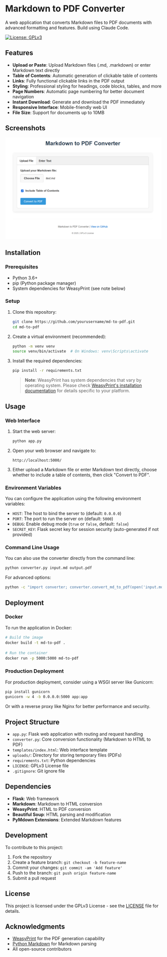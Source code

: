 # Markdown to PDF Converter

A web application that converts Markdown files to PDF documents with advanced formatting and features. Build using Claude Code. 

[![License: GPLv3](https://img.shields.io/badge/license-GPLv3-blue.svg)](https://opensource.org/license/gpl-3-0)

## Features

- **Upload or Paste**: Upload Markdown files (.md, .markdown) or enter Markdown text directly
- **Table of Contents**: Automatic generation of clickable table of contents
- **Links**: Fully functional clickable links in the PDF output
- **Styling**: Professional styling for headings, code blocks, tables, and more
- **Page Numbers**: Automatic page numbering for better document navigation
- **Instant Download**: Generate and download the PDF immediately
- **Responsive Interface**: Mobile-friendly web UI
- **File Size**: Support for documents up to 10MB

## Screenshots

<!-- Add screenshots of your application here -->
![Screenshot of the App](https://raw.githubusercontent.com/NexusBetweenVoids/md-to-pdf/refs/heads/main/screenshot.png)

## Installation

### Prerequisites

- Python 3.6+
- pip (Python package manager)
- System dependencies for WeasyPrint (see note below)

### Setup

1. Clone this repository:
   ```bash
   git clone https://github.com/yourusername/md-to-pdf.git
   cd md-to-pdf
   ```

2. Create a virtual environment (recommended):
   ```bash
   python -m venv venv
   source venv/bin/activate  # On Windows: venv\Scripts\activate
   ```

3. Install the required dependencies:
   ```bash
   pip install -r requirements.txt
   ```

   > **Note**: WeasyPrint has system dependencies that vary by operating system. Please check [WeasyPrint's installation documentation](https://doc.courtbouillon.org/weasyprint/stable/first_steps.html#installation) for details specific to your platform.

## Usage

### Web Interface

1. Start the web server:
   ```bash
   python app.py
   ```

2. Open your web browser and navigate to:
   ```
   http://localhost:5000/
   ```

3. Either upload a Markdown file or enter Markdown text directly, choose whether to include a table of contents, then click "Convert to PDF".

### Environment Variables

You can configure the application using the following environment variables:

- `HOST`: The host to bind the server to (default: `0.0.0.0`)
- `PORT`: The port to run the server on (default: `5000`)
- `DEBUG`: Enable debug mode (`true` or `false`, default: `false`)
- `SECRET_KEY`: Flask secret key for session security (auto-generated if not provided)

### Command Line Usage

You can also use the converter directly from the command line:

```bash
python converter.py input.md output.pdf
```

For advanced options:

```bash
python -c "import converter; converter.convert_md_to_pdf(open('input.md').read(), 'output.pdf', include_toc=True)"
```

## Deployment

### Docker

To run the application in Docker:

```bash
# Build the image
docker build -t md-to-pdf .

# Run the container
docker run -p 5000:5000 md-to-pdf
```

### Production Deployment

For production deployment, consider using a WSGI server like Gunicorn:

```bash
pip install gunicorn
gunicorn -w 4 -b 0.0.0.0:5000 app:app
```

Or with a reverse proxy like Nginx for better performance and security.

## Project Structure

- `app.py`: Flask web application with routing and request handling
- `converter.py`: Core conversion functionality (Markdown to HTML to PDF)
- `templates/index.html`: Web interface template
- `uploads/`: Directory for storing temporary files (PDFs)
- `requirements.txt`: Python dependencies
- `LICENSE`: GPLv3 License file
- `.gitignore`: Git ignore file

## Dependencies

- **Flask**: Web framework
- **Markdown**: Markdown to HTML conversion
- **WeasyPrint**: HTML to PDF conversion
- **Beautiful Soup**: HTML parsing and modification
- **PyMdown Extensions**: Extended Markdown features

## Development

To contribute to this project:

1. Fork the repository
2. Create a feature branch: `git checkout -b feature-name`
3. Commit your changes: `git commit -am 'Add feature'`
4. Push to the branch: `git push origin feature-name`
5. Submit a pull request

## License

This project is licensed under the GPLv3 License - see the [LICENSE](LICENSE) file for details.

## Acknowledgments

- [WeasyPrint](https://weasyprint.org/) for the PDF generation capability
- [Python Markdown](https://python-markdown.github.io/) for Markdown parsing
- All open-source contributors
